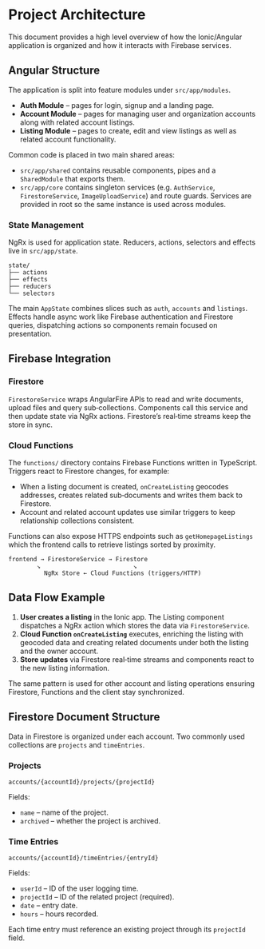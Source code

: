 # Project Architecture

This document provides a high level overview of how the Ionic/Angular application is organized and how it interacts with Firebase services.

## Angular Structure

The application is split into feature modules under `src/app/modules`.

- **Auth Module** – pages for login, signup and a landing page.
- **Account Module** – pages for managing user and organization accounts along with related account listings.
- **Listing Module** – pages to create, edit and view listings as well as related account functionality.

Common code is placed in two main shared areas:

- `src/app/shared` contains reusable components, pipes and a `SharedModule` that exports them.
- `src/app/core` contains singleton services (e.g. `AuthService`, `FirestoreService`, `ImageUploadService`) and route guards. Services are provided in root so the same instance is used across modules.

### State Management

NgRx is used for application state. Reducers, actions, selectors and effects live in `src/app/state`.

```
state/
├── actions
├── effects
├── reducers
└── selectors
```

The main `AppState` combines slices such as `auth`, `accounts` and `listings`. Effects handle async work like Firebase authentication and Firestore queries, dispatching actions so components remain focused on presentation.

## Firebase Integration

### Firestore

`FirestoreService` wraps AngularFire APIs to read and write documents, upload files and query sub‑collections. Components call this service and then update state via NgRx actions. Firestore’s real‑time streams keep the store in sync.

### Cloud Functions

The `functions/` directory contains Firebase Functions written in TypeScript. Triggers react to Firestore changes, for example:

- When a listing document is created, `onCreateListing` geocodes addresses, creates related sub‑documents and writes them back to Firestore.
- Account and related account updates use similar triggers to keep relationship collections consistent.

Functions can also expose HTTPS endpoints such as `getHomepageListings` which the frontend calls to retrieve listings sorted by proximity.

```
frontend → FirestoreService → Firestore
        ↘                          ↘
          NgRx Store ← Cloud Functions (triggers/HTTP)
```

## Data Flow Example

1. **User creates a listing** in the Ionic app. The Listing component dispatches a NgRx action which stores the data via `FirestoreService`.
2. **Cloud Function `onCreateListing`** executes, enriching the listing with geocoded data and creating related documents under both the listing and the owner account.
3. **Store updates** via Firestore real‑time streams and components react to the new listing information.

The same pattern is used for other account and listing operations ensuring Firestore, Functions and the client stay synchronized.

## Firestore Document Structure

Data in Firestore is organized under each account. Two commonly used collections are `projects` and `timeEntries`.

### Projects

`accounts/{accountId}/projects/{projectId}`

Fields:

- `name` – name of the project.
- `archived` – whether the project is archived.

### Time Entries

`accounts/{accountId}/timeEntries/{entryId}`

Fields:

- `userId` – ID of the user logging time.
- `projectId` – ID of the related project (required).
- `date` – entry date.
- `hours` – hours recorded.

Each time entry must reference an existing project through its `projectId` field.
